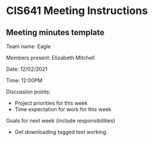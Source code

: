 # CIS641 Meeting Instructions

## Meeting minutes template

Team name: Eagle

Members present: Elizabeth Mitchell

Date: 12/02/2021

Time: 12:00PM

Discussion points: 

* Project priorities for this week
* Time expectation for work for this week

Goals for next week (include responsibilities)

* Get downloading tagged text working.


